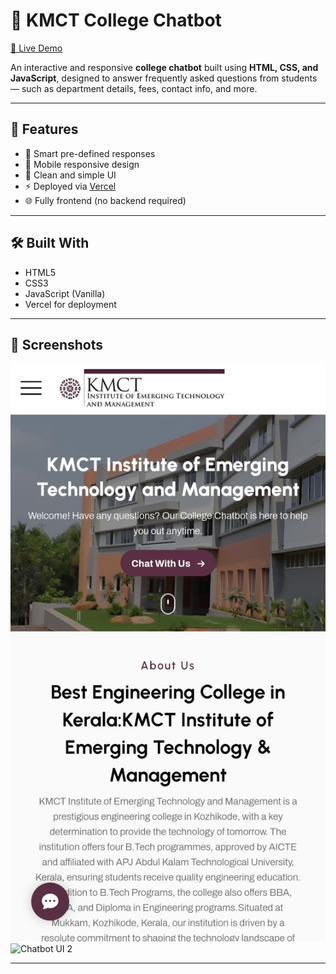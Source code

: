 # 🤖 KMCT College Chatbot

[🚀 Live Demo](https://kmct.vercel.app)

An interactive and responsive **college chatbot** built using **HTML, CSS, and JavaScript**, designed to answer frequently asked questions from students — such as department details, fees, contact info, and more.

---

## 🧠 Features

- 💬 Smart pre-defined responses
- 📱 Mobile responsive design
- 🎨 Clean and simple UI
- ⚡ Deployed via [Vercel](https://vercel.com)
- 🌐 Fully frontend (no backend required)

---

## 🛠️ Built With

- HTML5
- CSS3
- JavaScript (Vanilla)
- Vercel for deployment

---

## 📸 Screenshots


![Chatbot UI](assets/Screenshot_20250805_220546_Chrome.jpg)
![Chatbot UI 2](Screenshot_20250805_220554_Chrome.jpg)

---

